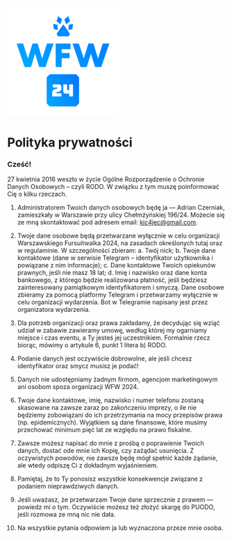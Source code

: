 <img src="./src/wfw_logo_blue.png" width="256">

# Polityka prywatności

### Cześć!

27 kwietnia 2016 weszło w życie Ogólne Rozporządzenie o Ochronie Danych Osobowych – czyli RODO. W związku z tym muszę poinformować Cię o kilku rzeczach.

1. Administratorem Twoich danych osobowych będę ja — Adrian Czerniak, zamieszkały w
   Warszawie przy ulicy Chełmżyńskiej 196/24. Możecie się ze mną skontaktować pod adresem email: kic4jec@gmail.com.

2. Twoje dane osobowe będą przetwarzane wyłącznie w celu organizacji Warszawskiego
   Fursuitwalka 2024, na zasadach określonych tutaj oraz w regulaminie. W szczególności
   zbieram:
   a. Twój nick;
   b. Twoje dane kontaktowe (dane w serwisie Telegram – identyfikator użytkownika i powiązane z nim informacje);
   c. Dane kontaktowe Twoich opiekunów prawnych, jeśli nie masz 18 lat;
   d. Imię i nazwisko oraz dane konta bankowego, z którego będzie realizowana płatność, jeśli będziesz zainteresowany pamiątkowym
   identyfikatorem i smyczą.
   Dane osobowe zbieramy za pomocą platformy Telegram i przetwarzamy wyłącznie w celu organizacji wydarzenia. Bot w Telegramie napisany jest przez organizatora wydarzenia.

3. Dla potrzeb organizacji oraz prawa zakładamy, że decydując się wziąć udział w zabawie
   zawieramy umowę, według której my ogarniamy miejsce i czas eventu, a Ty jesteś jej
   uczestnikiem. Formalnie rzecz biorąc, mówimy o artykule 6, punkt 1 litera b) RODO.

4. Podanie danych jest oczywiście dobrowolne, ale jeśli chcesz identyfikator oraz smycz musisz
   je podać!

5. Danych nie udostępniamy żadnym firmom, agencjom marketingowym ani osobom spoza organizacji WFW 2024.

6. Twoje dane kontaktowe, imię, nazwisko i numer telefonu zostaną skasowane
   na zawsze zaraz po zakończeniu imprezy, o ile nie będziemy zobowiązani do ich przetrzymania na mocy przepisów prawa (np. epidemicznych). Wyjątkiem są dane finansowe, które musimy przechować minimum pięć lat ze względu na prawo fiskalne.

7. Zawsze możesz napisać do mnie z prośbą o poprawienie Twoich danych, dostać ode mnie ich
   Kopię, czy zażądać usunięcia. Z oczywistych powodów, nie zawsze będę mógł spełnić każde
   żądanie, ale wtedy odpiszę Ci z dokładnym wyjaśnieniem.

8. Pamiętaj, że to Ty ponosisz wszystkie konsekwencje związane z podaniem nieprawdziwych
   danych.

9. Jeśli uważasz, że przetwarzam Twoje dane sprzecznie z prawem — powiedz mi o tym.
   Oczywiście możesz też złożyć skargę do PUODO, jeśli rozmowa ze mną nic nie dała.

10. Na wszystkie pytania odpowiem ja lub wyznaczona przeze mnie osoba.
